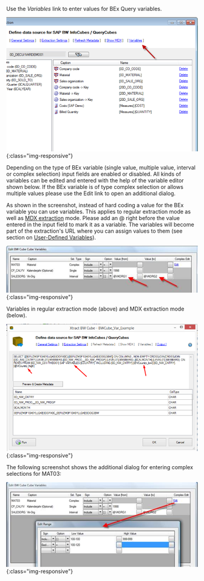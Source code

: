 Use the *Variables* link to enter values for BEx Query variables. 

![Define-Data-Source-for-Cube](/img/content/Define-Data-Source-for-Cube.png){:class="img-responsive"}

Depending on the type of BEx variable (single value, multiple value, interval or complex selection) input fields are enabled or disabled. All kinds of variables can be edited and entered with the help of the variable editor shown below. If the BEx variable is of type complex selection or allows multiple values please use the Edit link to open an additional dialog.

As shown in the screenshot, instead of hard coding a value for the BEx variable you can use variables. This applies to regular extraction mode as well as [MDX extraction](bw-cube-extraction-settings) mode. Please add an @ right before the value entered in the input field to mark it as a variable. The variables will become part of the extraction's URL where you can assign values to them (see section on [User-Defined Variables](../advanced-techniques/user-defined-variables)).

![Cube-Variables](/img/content/Cube-Variables.png){:class="img-responsive"}

Variables in regular extraction mode (above) and MDX extraction mode (below).

![XU_MDX_Var_1](/img/content/XU_MDX_Var_1.png){:class="img-responsive"}

The following screenshot shows the additional dialog for entering complex selections for MAT03:

![Cube-Variables-Edit-Range](/img/content/Cube-Variables-Edit-Range.png){:class="img-responsive"}